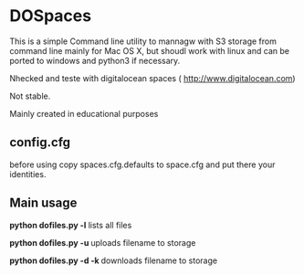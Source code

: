 # DOSpaces

This is a simple Command line utility to mannagw with S3  storage from command line
mainly  for Mac OS X, but shoudl work with linux and can be ported  to windows  and python3 if necessary.

Nhecked and teste with digitalocean spaces ( http://www.digitalocean.com)

Not stable.

Mainly created in educational purposes

## config.cfg
before using  copy spaces.cfg.defaults to space.cfg  and put there your identities.

## Main usage

__python dofiles.py  -l__ lists all files

__python dofiles.py  -u <filename>__ uploads filename to storage

__python dofiles.py  -d -k <filename>__  downloads  filename to storage

